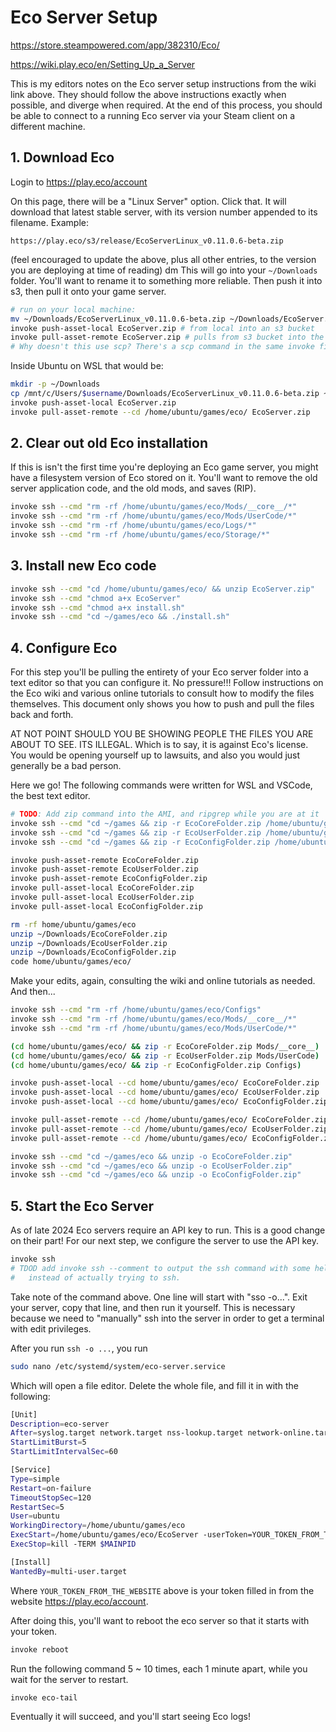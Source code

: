 # Eco Server Setup

https://store.steampowered.com/app/382310/Eco/

https://wiki.play.eco/en/Setting_Up_a_Server

This is my editors notes on the Eco server setup instructions from the wiki link above. They should follow the above instructions exactly when possible, and diverge when required. At the end of this process, you should be able to connect to a running Eco server via your Steam client on a different machine.

## 1. Download Eco

Login to https://play.eco/account

On this page, there will be a "Linux Server" option. Click that. It will download that latest stable server, with its version number appended to its filename. Example:

```text
https://play.eco/s3/release/EcoServerLinux_v0.11.0.6-beta.zip
```

(feel encouraged to update the above, plus all other entries, to the version you are deploying at time of reading)
dm
This will go into your `~/Downloads` folder. You'll want to rename it to something more reliable. Then push it into s3, then pull it onto your game server.

```bash
# run on your local machine:
mv ~/Downloads/EcoServerLinux_v0.11.0.6-beta.zip ~/Downloads/EcoServer.zip
invoke push-asset-local EcoServer.zip # from local into an s3 bucket
invoke pull-asset-remote EcoServer.zip # pulls from s3 bucket into the remote server
# Why doesn't this use scp? There's a scp command in the same invoke file.
```

Inside Ubuntu on WSL that would be:

```bash
mkdir -p ~/Downloads
cp /mnt/c/Users/$username/Downloads/EcoServerLinux_v0.11.0.6-beta.zip ~/Downloads/EcoServer.zip
invoke push-asset-local EcoServer.zip
invoke pull-asset-remote --cd /home/ubuntu/games/eco/ EcoServer.zip
```

## 2. Clear out old Eco installation

If this is isn't the first time you're deploying an Eco game server, you might have a filesystem  version of Eco stored on it. You'll want to remove the old server application code, and the old mods, and saves (RIP).

```bash
invoke ssh --cmd "rm -rf /home/ubuntu/games/eco/Mods/__core__/*"
invoke ssh --cmd "rm -rf /home/ubuntu/games/eco/Mods/UserCode/*"
invoke ssh --cmd "rm -rf /home/ubuntu/games/eco/Logs/*"
invoke ssh --cmd "rm -rf /home/ubuntu/games/eco/Storage/*"
```

## 3. Install new Eco code

```bash
invoke ssh --cmd "cd /home/ubuntu/games/eco/ && unzip EcoServer.zip"
invoke ssh --cmd "chmod a+x EcoServer"
invoke ssh --cmd "chmod a+x install.sh"
invoke ssh --cmd "cd ~/games/eco && ./install.sh"
```

## 4. Configure Eco

For this step you'll be pulling the entirety of your Eco server folder into a text editor
so that you can configure it. No pressure!!! Follow instructions on the Eco wiki and
various online tutorials to consult how to modify the files themselves. This document
only shows you how to push and pull the files back and forth.

AT NOT POINT SHOULD YOU BE SHOWING PEOPLE THE FILES YOU ARE ABOUT TO SEE. ITS ILLEGAL.
Which is to say, it is against Eco's license. You would be opening yourself up to
lawsuits, and also you would just generally be a bad person.

Here we go! The following commands were written for WSL and VSCode, the best text editor.

```bash
# TODO: Add zip command into the AMI, and ripgrep while you are at it
invoke ssh --cmd "cd ~/games && zip -r EcoCoreFolder.zip /home/ubuntu/games/eco/Mods/__core__/"
invoke ssh --cmd "cd ~/games && zip -r EcoUserFolder.zip /home/ubuntu/games/eco/Mods/UserCode/"
invoke ssh --cmd "cd ~/games && zip -r EcoConfigFolder.zip /home/ubuntu/games/eco/Configs/"

invoke push-asset-remote EcoCoreFolder.zip
invoke push-asset-remote EcoUserFolder.zip
invoke push-asset-remote EcoConfigFolder.zip
invoke pull-asset-local EcoCoreFolder.zip
invoke pull-asset-local EcoUserFolder.zip
invoke pull-asset-local EcoConfigFolder.zip

rm -rf home/ubuntu/games/eco
unzip ~/Downloads/EcoCoreFolder.zip
unzip ~/Downloads/EcoUserFolder.zip
unzip ~/Downloads/EcoConfigFolder.zip
code home/ubuntu/games/eco/
```

Make your edits, again, consulting the wiki and online tutorials as needed. And then...

```bash
invoke ssh --cmd "rm -rf /home/ubuntu/games/eco/Configs"
invoke ssh --cmd "rm -rf /home/ubuntu/games/eco/Mods/__core__/*"
invoke ssh --cmd "rm -rf /home/ubuntu/games/eco/Mods/UserCode/*"

(cd home/ubuntu/games/eco/ && zip -r EcoCoreFolder.zip Mods/__core__)
(cd home/ubuntu/games/eco/ && zip -r EcoUserFolder.zip Mods/UserCode)
(cd home/ubuntu/games/eco/ && zip -r EcoConfigFolder.zip Configs)

invoke push-asset-local --cd home/ubuntu/games/eco/ EcoCoreFolder.zip
invoke push-asset-local --cd home/ubuntu/games/eco/ EcoUserFolder.zip
invoke push-asset-local --cd home/ubuntu/games/eco/ EcoConfigFolder.zip

invoke pull-asset-remote --cd /home/ubuntu/games/eco/ EcoCoreFolder.zip
invoke pull-asset-remote --cd /home/ubuntu/games/eco/ EcoUserFolder.zip
invoke pull-asset-remote --cd /home/ubuntu/games/eco/ EcoConfigFolder.zip

invoke ssh --cmd "cd ~/games/eco && unzip -o EcoCoreFolder.zip"
invoke ssh --cmd "cd ~/games/eco && unzip -o EcoUserFolder.zip"
invoke ssh --cmd "cd ~/games/eco && unzip -o EcoConfigFolder.zip"
```

## 5. Start the Eco Server

As of late 2024 Eco servers require an API key to run. This is a good change on their
part! For our next step, we configure the server to use the API key.

```bash
invoke ssh
# TDOD add invoke ssh --comment to output the ssh command with some helpful text,
#   instead of actually trying to ssh.
```

Take note of the command above. One line will start with "sso -o...". Exit your server,
copy that line, and then run it yourself. This is necessary because we need to "manually"
ssh into the server in order to get a terminal with edit privileges.

After you run `ssh -o ...`, you run

```bash
sudo nano /etc/systemd/system/eco-server.service
```

Which will open a file editor. Delete the whole file, and fill it in with the following:

```bash
[Unit]
Description=eco-server
After=syslog.target network.target nss-lookup.target network-online.target
StartLimitBurst=5
StartLimitIntervalSec=60

[Service]
Type=simple
Restart=on-failure
TimeoutStopSec=120
RestartSec=5
User=ubuntu
WorkingDirectory=/home/ubuntu/games/eco
ExecStart=/home/ubuntu/games/eco/EcoServer -userToken=YOUR_TOKEN_FROM_THE_WEBSITE
ExecStop=kill -TERM $MAINPID

[Install]
WantedBy=multi-user.target
```

Where `YOUR_TOKEN_FROM_THE_WEBSITE` above is your token filled in from the website
https://play.eco/account.

After doing this, you'll want to reboot the eco server so that it starts with your token.

```bash
invoke reboot
```

Run the following command 5 ~ 10 times, each 1 minute apart, while you wait for the
server to restart.

```bash
invoke eco-tail
```

Eventually it will succeed, and you'll start seeing Eco logs!

